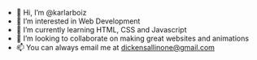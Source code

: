 - 👋 Hi, I’m @karlarboiz
- 👀 I’m interested in Web Development
- 🌱 I’m currently learning HTML, CSS and Javascript
- 💞️ I’m looking to collaborate on making great websites and animations
- 📫 You can always email me at dickensallinone@gmail.com

<!---
karlarboiz/karlarboiz is a ✨ special ✨ repository because its `README.md` (this file) appears on your GitHub profile.
You can click the Preview link to take a look at your changes.
--->
